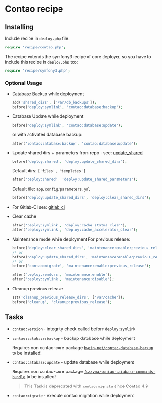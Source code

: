 # Contao recipe

## Installing

Include recipe in `deploy.php` file.

```php
require 'recipe/contao.php';
```

The recipe extends the symfony3 recipe of core deployer, so you have to include this recipe in `deploy.php` too:

```php
require 'recipe/symfony3.php';
```

### Optional Usage

* Database Backup while deployment

    ```php
    add('shared_dirs', ['var/db_backups']);
    before('deploy:symlink', 'contao:database:backup');
    ```

* Database Update while deployment

    ```php
    before('deploy:symlink', 'contao:database:update');
    ```
    or with activated database backup:
    ```php
    after('contao:database:backup', 'contao:database:update');
    ```

* Update shared dirs + parameters from repo - see: [update_shared](deploy/update_shared.md)

    ```php
    before('deploy:shared', 'deploy:update_shared_dirs');
    ```

    Default dirs: ``['files', 'templates']``

    ```php
    after('deploy:shared', 'deploy:update_shared_parameters');
    ```

    Default file:  ``app/config/parameters.yml``

    ```php
    before('deploy:update_shared_dirs', 'deploy:clear_shared_dirs');
    ```

* For Gitlab-CI see: [gitlab_ci](deploy/gitlab_ci.md)

* Clear cache

    ```php
    after('deploy:symlink', 'deploy:cache_status_clear');
    after('deploy:symlink', 'deploy:cache_accelerator_clear');
    ```

* Maintenance mode while deployment
    For previous release:
    ```php
    before('deploy:clear_shared_dirs', 'maintenance:enable:previous_release');
    // or
    before('deploy:update_shared_dirs', 'maintenance:enable:previous_release');
    // or
    before('contao:migrate', 'maintenance:enable:previous_release');
    ```

    ```php
    after('deploy:vendors', 'maintenance:enable');
    after('deploy:symlink', 'maintenance:disable');
    ```

* Cleanup previous release

    ```php
    set('cleanup_previous_release_dirs', ['var/cache']);
    before('cleanup', 'cleanup:previous_release');
    ```

## Tasks

* ``contao:version`` - integrity check called before ``deploy:symlink``

* ``contao:database:backup`` - backup database while deployment

    Requires non contao-core package [``bwein-net/contao-database-backup``](https://github.com/bwein-net/contao-database-backup) to be installed!

* ``contao:database:update`` - update database while deployment

    Requires non contao-core package [``fuzzyma/contao-database-commands-bundle``](https://github.com/fuzzyma/contao-database-commands-bundle) to be installed!

    > This Task is deprecated with `contao:migrate` since Contao 4.9

* ``contao:migrate`` - execute contao migration while deployment
